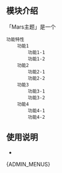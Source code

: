 ## 模块介绍

「Mars主题」是一个


```mind
功能特性
    功能1
        功能1-1
        功能1-2
    功能2
        功能2-1
        功能2-2
    功能3
        功能3-1
        功能3-2
    功能4
        功能4-1
        功能4-2
```


## 使用说明

- 


{ADMIN_MENUS}

